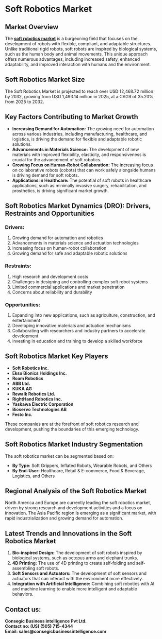 # Soft Robotics Market 
<h2><b>Market Overview</b></h2>
<p>The <a href="https://www.consegicbusinessintelligence.com/request-sample/1268"><b>soft robotics market</b></a> is a burgeoning field that focuses on the development of robots with flexible, compliant, and adaptable structures. Unlike traditional rigid robots, soft robots are inspired by biological systems, such as the human body and animal movements. This unique approach offers numerous advantages, including increased safety, enhanced adaptability, and improved interaction with humans and the environment.</p>

<h2><b>Soft Robotics Market Size</b></h2>
<p>The Soft Robotics Market is projected to reach over USD 12,468.72 million by 2032, growing from USD 1,493.14 million in 2025, at a CAGR of 35.20% from 2025 to 2032.</p>

<h2><b>Key Factors Contributing to Market Growth</b></h2>
<ul>
<li><b>Increasing Demand for Automation:</b> The growing need for automation across various industries, including manufacturing, healthcare, and logistics, is driving the demand for flexible and adaptable robotic solutions.</li>
<li><b>Advancements in Materials Science:</b> The development of new materials with improved flexibility, elasticity, and responsiveness is crucial for the advancement of soft robotics.</li>
<li><b>Growing Focus on Human-Robot Collaboration:</b> The increasing focus on collaborative robots (cobots) that can work safely alongside humans is driving demand for soft robots.</li>
<li><b>Applications in Healthcare:</b> The potential of soft robots in healthcare applications, such as minimally invasive surgery, rehabilitation, and prosthetics, is driving significant market growth.</li>
</ul>

<h2><b>Soft Robotics Market Dynamics (DRO): Drivers, Restraints and Opportunities</b></h2>

<h3><b>Drivers:</b></h3>
<ol>
<li>Growing demand for automation and robotics</li>
<li>Advancements in materials science and actuation technologies</li>
<li>Increasing focus on human-robot collaboration</li>
<li>Growing demand for safe and adaptable robotic solutions</li>
</ol>

<h3><b>Restraints:</b></h3>
<ol>
<li>High research and development costs</li>
<li>Challenges in designing and controlling complex soft robot systems</li>
<li>Limited commercial applications and market penetration</li>
<li>Concerns about reliability and durability</li>
</ol>

<h3><b>Opportunities:</b></h3>
<ol>
<li>Expanding into new applications, such as agriculture, construction, and entertainment</li>
<li>Developing innovative materials and actuation mechanisms</li>
<li>Collaborating with researchers and industry partners to accelerate development</li>
<li>Investing in education and training to develop a skilled workforce</li>
</ol>

<h2><b>Soft Robotics Market Key Players</b></h2>
<ul>
<li><b>Soft Robotics Inc.</b></li>
<li><b>Ekso Bionics Holdings Inc.</b></li>
<li><b>Roam Robotics</b></li>
<li><b>ABB Ltd.</b></li>
<li><b>KUKA AG</b></li>
<li><b>Rewalk Robotics Ltd.</b></li>
<li><b>RightHand Robotics Inc.</b></li>
<li><b>Yaskawa Electric Corporation</b></li>
<li><b>Bioservo Technologies AB</b></li>
<li><b>Festo Inc.</b></li>
</ul>
<p>These companies are at the forefront of soft robotics research and development, pushing the boundaries of this emerging technology.</p>

<h2><b>Soft Robotics Market Industry Segmentation</b></h2>
<p>The soft robotics market can be segmented based on:</p>
<ul>
<li><b>By Type:</b> Soft Grippers, Inflated Robots, Wearable Robots, and Others</li>
<li><b>By End-User:</b> Healthcare, Retail & E-commerce, Food & Beverage, Logistics, and Others</li>
</ul>

<h2><b>Regional Analysis of the Soft Robotics Market</b></h2>
<p>North America and Europe are currently leading the soft robotics market, driven by strong research and development activities and a focus on innovation. The Asia Pacific region is emerging as a significant market, with rapid industrialization and growing demand for automation.</p>

<h2><b>Latest Trends and Innovations in the Soft Robotics Market</b></h2>
<ol>
<li><b>Bio-inspired Design:</b> The development of soft robots inspired by biological systems, such as octopus arms and elephant trunks.</li>
<li><b>4D Printing:</b> The use of 4D printing to create self-folding and self-assembling soft robots.</li>
<li><b>Soft Sensors and Actuators:</b> The development of soft sensors and actuators that can interact with the environment more effectively.</li>
<li><b>Integration with Artificial Intelligence:</b> Combining soft robotics with AI and machine learning to enable more intelligent and adaptable behaviors.</li>
</ol>

<h2><b>Contact us:</h2>
<p>Consegic Business intelligence Pvt Ltd.<br>
Contact no: (US) (505) 715-4344<br>
Email: sales@consegicbusinessintelligence.com</b></p>
